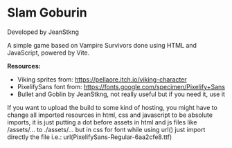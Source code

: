 # Slam Goburin
Developed by JeanStkng

A simple game based on Vampire Survivors done using HTML and JavaScript, powered by Vite.

**Resources:**
- Viking sprites from: https://pellaore.itch.io/viking-character
- PixelifySans font from: https://fonts.google.com/specimen/Pixelify+Sans
- Bullet and Goblin by JeanStkng, not really useful but if you need it, use it

If you want to upload the build to some kind of hosting, you might have to change all imported resources in html, css and javascript to be absolute imports, it is just putting a dot before assets in html and js files like /assets/... to ./assets/... but in css for font while using url() just import directly the file i.e.: url(PixelifySans-Regular-6aa2cfe8.ttf)